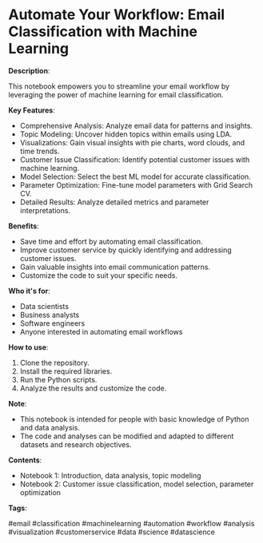 # Automate Your Workflow: Email Classification with Machine Learning
**Description**:

This notebook empowers you to streamline your email workflow by leveraging the power of machine learning for email classification.

**Key Features**:

* Comprehensive Analysis: Analyze email data for patterns and insights.
* Topic Modeling: Uncover hidden topics within emails using LDA.
* Visualizations: Gain visual insights with pie charts, word clouds, and time trends.
* Customer Issue Classification: Identify potential customer issues with machine learning.
* Model Selection: Select the best ML model for accurate classification.
* Parameter Optimization: Fine-tune model parameters with Grid Search CV.
* Detailed Results: Analyze detailed metrics and parameter interpretations.
  
**Benefits**:

* Save time and effort by automating email classification.
* Improve customer service by quickly identifying and addressing customer issues.
* Gain valuable insights into email communication patterns.
* Customize the code to suit your specific needs.
  
**Who it's for**:

* Data scientists
* Business analysts
* Software engineers
* Anyone interested in automating email workflows
  
**How to use**:

1. Clone the repository.
2. Install the required libraries.
3. Run the Python scripts.
4. Analyze the results and customize the code.
   
**Note**:

* This notebook is intended for people with basic knowledge of Python and data analysis.
* The code and analyses can be modified and adapted to different datasets and research objectives.

**Contents**:

* Notebook 1: Introduction, data analysis, topic modeling
* Notebook 2: Customer issue classification, model selection, parameter optimization
  
**Tags**:

#email #classification #machinelearning #automation #workflow #analysis #visualization #customerservice #data #science #datascience
